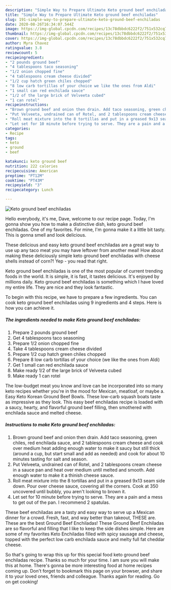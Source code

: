```yaml
---
description: "Simple Way to Prepare Ultimate Keto ground beef enchiladas"
title: "Simple Way to Prepare Ultimate Keto ground beef enchiladas"
slug: 191-simple-way-to-prepare-ultimate-keto-ground-beef-enchiladas
date: 2020-08-26T16:34:07.544Z
image: https://img-global.cpcdn.com/recipes/13c78dbbdc6222f2/751x532cq70/keto-ground-beef-enchiladas-recipe-main-photo.jpg
thumbnail: https://img-global.cpcdn.com/recipes/13c78dbbdc6222f2/751x532cq70/keto-ground-beef-enchiladas-recipe-main-photo.jpg
cover: https://img-global.cpcdn.com/recipes/13c78dbbdc6222f2/751x532cq70/keto-ground-beef-enchiladas-recipe-main-photo.jpg
author: Myra Chavez
ratingvalue: 3.8
reviewcount: 5
recipeingredient:
- "2 pounds ground beef"
- "4 tablespoons taco seasoning"
- "1/2 onion chopped fine"
- "4 tablespoons cream cheese divided"
- "1/2 cup hatch green chiles chopped"
- "8 low carb tortillas of your choice we like the ones from Aldi"
- "1 small can red enchilada sauce"
- "1/2 of the large brick of Velveeta cubed"
- "1 can rotel"
recipeinstructions:
- "Brown ground beef and onion then drain. Add taco seasoning, green chiles, red enchilada sauce, and 2 tablespoons cream cheese and cook over medium heat adding enough water to make it saucy but still thick (around a cup, but start small and add as needed) and cook for about 10 minutes tasting for salt and season."
- "Put Velveeta, undrained can of Rotel, and 2 tablespoons cream cheese in a sauce pan and heat over medium until melted and smooth. Add enough water to make it a thinish cheese sauce."
- "Roll meat mixture into the 8 tortillas and put in a greased 9x13 seam side down. Pour over cheese sauce, covering all the corners. Cook at 350 uncovered until bubbly, you aren&#39;t looking to brown it."
- "Let set for 10 minute before trying to serve. They are a pain and a mess to get out of the pan. I recommend 2 spatulas."
categories:
- Recipe
tags:
- keto
- ground
- beef

katakunci: keto ground beef 
nutrition: 222 calories
recipecuisine: American
preptime: "PT12M"
cooktime: "PT43M"
recipeyield: "3"
recipecategory: Lunch

---
```



![Keto ground beef enchiladas](https://img-global.cpcdn.com/recipes/13c78dbbdc6222f2/751x532cq70/keto-ground-beef-enchiladas-recipe-main-photo.jpg)

Hello everybody, it's me, Dave, welcome to our recipe page. Today, I'm gonna show you how to make a distinctive dish, keto ground beef enchiladas. One of my favorites. For mine, I'm gonna make it a little bit tasty. This is gonna smell and look delicious.

These delicious and easy keto ground beef enchiladas are a great way to use up any taco meat you may have leftover from another meal! How about making these deliciously simple keto ground beef enchiladas with cheese shells instead of corn?! Yep - you read that right.

Keto ground beef enchiladas is one of the most popular of current trending foods in the world. It is simple, it is fast, it tastes delicious. It's enjoyed by millions daily. Keto ground beef enchiladas is something which I have loved my entire life. They are nice and they look fantastic.


To begin with this recipe, we have to prepare a few ingredients. You can cook keto ground beef enchiladas using 9 ingredients and 4 steps. Here is how you can achieve it.

<!--inarticleads1-->

##### The ingredients needed to make Keto ground beef enchiladas:

1. Prepare 2 pounds ground beef
1. Get 4 tablespoons taco seasoning
1. Prepare 1/2 onion chopped fine
1. Take 4 tablespoons cream cheese divided
1. Prepare 1/2 cup hatch green chiles chopped
1. Prepare 8 low carb tortillas of your choice (we like the ones from Aldi)
1. Get 1 small can red enchilada sauce
1. Make ready 1/2 of the large brick of Velveeta cubed
1. Make ready 1 can rotel


The low-budget meat you know and love can be incorporated into so many keto recipes whether you&#39;re in the mood for Mexican, meatloaf, or maybe a. Easy Keto Korean Ground Beef Bowls. These low-carb squash boats taste as impressive as they look. This easy beef enchiladas recipe is loaded with a saucy, hearty, and flavorful ground beef filling, then smothered with enchilada sauce and melted cheese. 

<!--inarticleads2-->

##### Instructions to make Keto ground beef enchiladas:

1. Brown ground beef and onion then drain. Add taco seasoning, green chiles, red enchilada sauce, and 2 tablespoons cream cheese and cook over medium heat adding enough water to make it saucy but still thick (around a cup, but start small and add as needed) and cook for about 10 minutes tasting for salt and season.
1. Put Velveeta, undrained can of Rotel, and 2 tablespoons cream cheese in a sauce pan and heat over medium until melted and smooth. Add enough water to make it a thinish cheese sauce.
1. Roll meat mixture into the 8 tortillas and put in a greased 9x13 seam side down. Pour over cheese sauce, covering all the corners. Cook at 350 uncovered until bubbly, you aren&#39;t looking to brown it.
1. Let set for 10 minute before trying to serve. They are a pain and a mess to get out of the pan. I recommend 2 spatulas.


These beef enchiladas are a tasty and easy way to serve up a Mexican dinner for a crowd. Fresh, fast, and way better than takeout, THESE are. These are the best Ground Beef Enchiladas! These Ground Beef Enchiladas are so flavorful and filling that I like to keep the side dishes simple. Here are some of my favorites Keto Enchiladas filled with spicy sausage and cheese, topped with the perfect low carb enchilada sauce and melty full fat cheddar cheese. 

So that's going to wrap this up for this special food keto ground beef enchiladas recipe. Thanks so much for your time. I am sure you will make this at home. There's gonna be more interesting food at home recipes coming up. Don't forget to bookmark this page on your browser, and share it to your loved ones, friends and colleague. Thanks again for reading. Go on get cooking!
